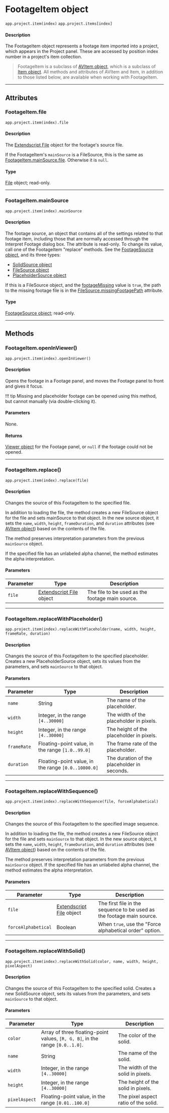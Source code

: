 # FootageItem object

`app.project.item(index)`
`app.project.items[index]`

#### Description

The FootageItem object represents a footage item imported into a project, which appears in the Project panel. These are accessed by position index number in a project's item collection.

> FootageItem is a subclass of [AVItem object](avitem.md), which is a subclass of [Item object](item.md). All methods and attributes of AVItem and Item, in addition to those listed below, are available when working with FootageItem.

---

## Attributes

### FootageItem.file

`app.project.item(index).file`

#### Description

The [Extendscript File](https://extendscript.docsforadobe.dev/file-system-access/file-object.html) object for the footage's source file.

If the FootageItem's `mainSource` is a FileSource, this is the same as [FootageItem.mainSource.file](../sources/filesource.md#filesourcefile). Otherwise it is `null`.

#### Type

[File](https://extendscript.docsforadobe.dev/file-system-access/file-object.html) object; read-only.

---

### FootageItem.mainSource

`app.project.item(index).mainSource`

#### Description

The footage source, an object that contains all of the settings related to that footage item, including those that are normally accessed through the Interpret Footage dialog box. The attribute is read-only. To change its value, call one of the FootageItem "replace" methods. See the [FootageSource object](../sources/footagesource.md), and its three types:

- [SolidSource object](../sources/solidsource.md)
- [FileSource object](../sources/filesource.md)
- [PlaceholderSource object](../sources/placeholdersource.md)

If this is a FileSource object, and the [footageMissing](avitem.md#avitemfootagemissing) value is `true`, the path to the missing footage file is in the [FileSource.missingFootagePath](../sources/filesource.md#filesourcemissingfootagepath) attribute.

#### Type

[FootageSource object](../sources/footagesource.md); read-only.

---

## Methods

### FootageItem.openInViewer()

`app.project.item(index).openInViewer()`

#### Description

Opens the footage in a Footage panel, and moves the Footage panel to front and gives it focus.

!!! tip
    Missing and placeholder footage can be opened using this method, but cannot manually (via double-clicking it).

#### Parameters

None.

#### Returns

[Viewer object](../other/viewer.md) for the Footage panel, or `null` if the footage could not be opened.

---

### FootageItem.replace()

`app.project.item(index).replace(file)`

#### Description

Changes the source of this FootageItem to the specified file.

In addition to loading the file, the method creates a new FileSource object for the file and sets mainSource to that object. In the new source object, it sets the `name`, `width`, `height`, `frameDuration`, and `duration` attributes (see [AVItem object](avitem.md)) based on the contents of the file.

The method preserves interpretation parameters from the previous `mainSource` object.

If the specified file has an unlabeled alpha channel, the method estimates the alpha interpretation.

#### Parameters

| Parameter |                                                 Type                                                  |                   Description                   |
| --------- | ----------------------------------------------------------------------------------------------------- | ----------------------------------------------- |
| `file`    | [Extendscript File](https://extendscript.docsforadobe.dev/file-system-access/file-object.html) object | The file to be used as the footage main source. |

---

### FootageItem.replaceWithPlaceholder()

`app.project.item(index).replaceWithPlaceholder(name, width, height, frameRate, duration)`

#### Description

Changes the source of this FootageItem to the specified placeholder. Creates a new PlaceholderSource object, sets its values from the parameters, and sets `mainSource` to that object.

#### Parameters

|  Parameter  |                        Type                         |                 Description                 |
| ----------- | --------------------------------------------------- | ------------------------------------------- |
| `name`      | String                                              | The name of the placeholder.                |
| `width`     | Integer, in the range `[4..30000]`                  | The width of the placeholder in pixels.     |
| `height`    | Integer, in the range `[4..30000]`                  | The height of the placeholder in pixels.    |
| `frameRate` | Floating-point value, in the range `[1.0..99.0]`    | The frame rate of the placeholder.          |
| `duration`  | Floating-point value, in the range `[0.0..10800.0]` | The duration of the placeholder in seconds. |

---

### FootageItem.replaceWithSequence()

`app.project.item(index).replaceWithSequence(file, forceAlphabetical)`

#### Description

Changes the source of this FootageItem to the specified image sequence.

In addition to loading the file, the method creates a new FileSource object for the file and sets `mainSource` to that object. In the new source object, it sets the `name`, `width`, `height`, `frameDuration`, and `duration` attributes (see [AVItem object](avitem.md)) based on the contents of the file.

The method preserves interpretation parameters from the previous `mainSource` object. If the specified file has an unlabeled alpha channel, the method estimates the alpha interpretation.

#### Parameters

|      Parameter      |                                                 Type                                                  |                              Description                              |
| ------------------- | ----------------------------------------------------------------------------------------------------- | --------------------------------------------------------------------- |
| `file`              | [Extendscript File](https://extendscript.docsforadobe.dev/file-system-access/file-object.html) object | The first file in the sequence to be used as the footage main source. |
| `forceAlphabetical` | Boolean                                                                                               | When `true`, use the "Force alphabetical order" option.               |

---

### FootageItem.replaceWithSolid()

`app.project.item(index).replaceWithSolid(color, name, width, height, pixelAspect)`

#### Description

Changes the source of this FootageItem to the specified solid. Creates a new SolidSource object, sets its values from the parameters, and sets `mainSource` to that object.

#### Parameters

|   Parameter   |                                     Type                                      |             Description              |
| ------------- | ----------------------------------------------------------------------------- | ------------------------------------ |
| `color`       | Array of three floating-point values, `[R, G, B]`, in the range `[0.0..1.0]`. | The color of the solid.              |
| `name`        | String                                                                        | The name of the solid.               |
| `width`       | Integer, in the range `[4..30000]`                                            | The width of the solid in pixels.    |
| `height`      | Integer, in the range `[4..30000]`                                            | The height of the solid in pixels.   |
| `pixelAspect` | Floating-point value, in the range `[0.01..100.0]`                            | The pixel aspect ratio of the solid. |
